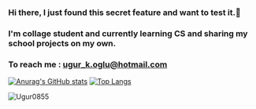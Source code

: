 ### Hi there, I just found this secret feature and want to test it.👋
### I'm collage student and currently learning CS and sharing my school projects on my own. 
### To reach me : ugur_k.oglu@hotmail.com

<!--
**Ugur0855/Ugur0855** is a ✨ _special_ ✨ repository because its `README.md` (this file) appears on your GitHub profile.

Here are some ideas to get you started:

- 🔭 I’m currently working on ...
- 🌱 I’m currently learning ...
- 👯 I’m looking to collaborate on ...
- 🤔 I’m looking for help with ...
- 💬 Ask me about ...
- 📫 How to reach me: ...
- 😄 Pronouns: ...
- ⚡ Fun fact: ...
-->

[![Anurag's GitHub stats](https://github-readme-stats.anuraghazra1.vercel.app/api?username=Ugur0855&count_private=true&include_all_commits=true&hide=contribs&show_icons=true)](https://github.com/Ugur0855)
[![Top Langs](https://github-readme-stats.vercel.app/api/top-langs/?username=Ugur0855&exclude_repo=Ugur0855.github.io,free-for-dev&layout=compact&langs_count=8)](https://github.com/Ugur0855)
<p><img align="center" src="https://github-readme-streak-stats.herokuapp.com/?user=Ugur0855&" alt="Ugur0855" /></p> 
